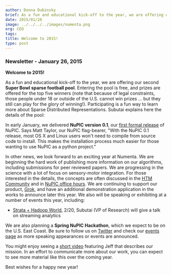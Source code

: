 ```yaml
---
author: Donna Dubinsky
brief: As a fun and educational kick-off to the year, we are offering our second Super Bowl sparse football pool. Entering the pool is free, and prizes are offered for the top five winners (note that because of legal constraints, those
date: 2015/01/26
image: ../../../../images/numenta.png
org: CEO
tags:
title: Welcome to 2015!
type: post
---
```


### Newsletter - January 26, 2015

**Welcome to 2015!**

As a fun and educational kick-off to the year, we are offering our second
**Super Bowl sparse football pool**.  Entering the pool is free, and prizes are
offered for the top five winners (note that because of legal constraints, those
people under 18 or outside of the U.S. cannot win prizes … but they still can
play for the glory of winning!).  Participating is a fun way to learn more about
Sparse Distributed Representations. Subutai explains here the details of the
pool:

In early January, we delivered **NuPIC version 0.1**, our
[first formal release](http://numenta.org/news/2015/01/22/nupic-0.1-released.html)
of NuPIC.  Says Matt Taylor, our NuPIC flag-bearer, "With the NuPIC 0.1 release,
most OS X and Linux users won't need to compile from source code to install.
This makes the installation process much easier for those wanting to use NuPIC
as a python project."

In other news, we look forward to an exciting year at Numenta.  We are beginning
the hard work of publishing more information on our algorithms, including
submissions for peer reviewed papers.  We are progressing in the science with a
lot of focus on sensory-motor integration.  For those interested in the details,
the concepts are often discussed in the
[HTM Community](https://discourse.numenta.org) and in
[NuPIC office hours](http://numenta.org/events/). We are continuing to
support our product, [Grok](http://grokstream.com), and have an additional
demonstration application in the works to announce later this year. We also
will be speaking or exhibiting at a number of events this year, including:

* [Strata + Hadoop World](/company/events/2015/02/17/strata-hadoop-world/),
  2/20, Subutai (VP of Research) will give a talk on streaming analytics

We are also planning a **Spring NuPIC Hackathon**, which we expect to be on the
U.S. East Coast.  Be sure to follow us on
[Twitter](https://twitter.com/Numenta?lang=en) and check our
[events page](/company/events/) as more speaking appearances or events are announced.

You might enjoy seeing a [short video](http://youtu.be/f1tYXv6ST_U) featuring
Jeff that describes our mission. In an effort to communicate more about our
work, you can expect to see more material like this over the coming year.

Best wishes for a happy new year!
